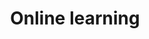 ---
title: Online learning
description: Learn at your own pace with these short online courses.
icon: 
layout: listing
section: Learning
---
